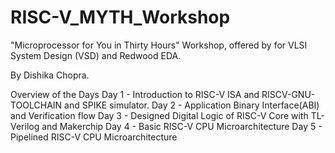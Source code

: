 # RISC-V_MYTH_Workshop

"Microprocessor for You in Thirty Hours" Workshop, offered by for VLSI System Design (VSD) and Redwood EDA. 

By Dishika Chopra.

Overview of the Days
Day 1 - Introduction to RISC-V ISA and RISCV-GNU-TOOLCHAIN and SPIKE simulator.
Day 2 - Application Binary Interface(ABI) and Verification flow
Day 3 - Designed Digital Logic of RISC-V Core with TL-Verilog and Makerchip
Day 4 - Basic RISC-V CPU Microarchitecture
Day 5 - Pipelined RISC-V CPU Microarchitecture
